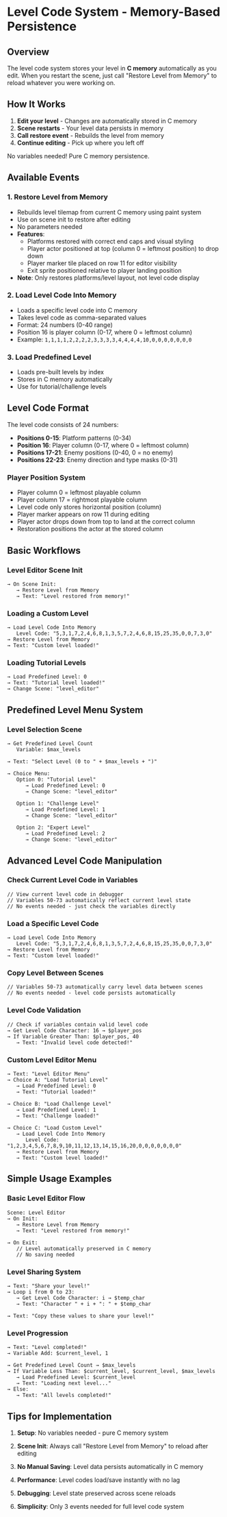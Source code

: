 # Level Code System - Memory-Based Persistence

## Overview

The level code system stores your level in **C memory** automatically as you edit. When you restart the scene, just call "Restore Level from Memory" to reload whatever you were working on.

## How It Works

1. **Edit your level** - Changes are automatically stored in C memory
2. **Scene restarts** - Your level data persists in memory
3. **Call restore event** - Rebuilds the level from memory
4. **Continue editing** - Pick up where you left off

No variables needed! Pure C memory persistence.

## Available Events

### 1. **Restore Level from Memory**
- Rebuilds level tilemap from current C memory using paint system
- Use on scene init to restore after editing
- No parameters needed
- **Features**: 
  - Platforms restored with correct end caps and visual styling
  - Player actor positioned at top (column 0 = leftmost position) to drop down
  - Player marker tile placed on row 11 for editor visibility
  - Exit sprite positioned relative to player landing position
- **Note**: Only restores platforms/level layout, not level code display

### 2. **Load Level Code Into Memory**  
- Loads a specific level code into C memory
- Takes level code as comma-separated values
- Format: 24 numbers (0-40 range)
- Position 16 is player column (0-17, where 0 = leftmost column)
- Example: `1,1,1,1,2,2,2,2,3,3,3,3,4,4,4,4,10,0,0,0,0,0,0,0`

### 3. **Load Predefined Level**
- Loads pre-built levels by index
- Stores in C memory automatically
- Use for tutorial/challenge levels

## Level Code Format

The level code consists of 24 numbers:
- **Positions 0-15**: Platform patterns (0-34)
- **Position 16**: Player column (0-17, where 0 = leftmost column)
- **Positions 17-21**: Enemy positions (0-40, 0 = no enemy)
- **Positions 22-23**: Enemy direction and type masks (0-31)

### Player Position System
- Player column 0 = leftmost playable column
- Player column 17 = rightmost playable column  
- Level code only stores horizontal position (column)
- Player marker appears on row 11 during editing
- Player actor drops down from top to land at the correct column
- Restoration positions the actor at the stored column

## Basic Workflows

### Level Editor Scene Init
```
→ On Scene Init:
   → Restore Level from Memory
   → Text: "Level restored from memory!"
```

### Loading a Custom Level
```
→ Load Level Code Into Memory
   Level Code: "5,3,1,7,2,4,6,8,1,3,5,7,2,4,6,8,15,25,35,0,0,7,3,0"
→ Restore Level from Memory
→ Text: "Custom level loaded!"
```

### Loading Tutorial Levels
```
→ Load Predefined Level: 0
→ Text: "Tutorial level loaded!"
→ Change Scene: "level_editor"
```

## Predefined Level Menu System

### Level Selection Scene
```
→ Get Predefined Level Count
   Variable: $max_levels

→ Text: "Select Level (0 to " + $max_levels + ")"

→ Choice Menu:
   Option 0: "Tutorial Level"
      → Load Predefined Level: 0
      → Change Scene: "level_editor"
   
   Option 1: "Challenge Level"  
      → Load Predefined Level: 1
      → Change Scene: "level_editor"
      
   Option 2: "Expert Level"
      → Load Predefined Level: 2  
      → Change Scene: "level_editor"
```

## Advanced Level Code Manipulation

### Check Current Level Code in Variables
```
// View current level code in debugger
// Variables 50-73 automatically reflect current level state
// No events needed - just check the variables directly
```

### Load a Specific Level Code
```
→ Load Level Code Into Memory
   Level Code: "5,3,1,7,2,4,6,8,1,3,5,7,2,4,6,8,15,25,35,0,0,7,3,0"
→ Restore Level from Memory
→ Text: "Custom level loaded!"
```

### Copy Level Between Scenes
```
// Variables 50-73 automatically carry level data between scenes
// No events needed - level code persists automatically
```

### Level Code Validation
```
// Check if variables contain valid level code
→ Get Level Code Character: 16 → $player_pos
→ If Variable Greater Than: $player_pos, 40
   → Text: "Invalid level code detected!"
```

### Custom Level Editor Menu
```
→ Text: "Level Editor Menu"
→ Choice A: "Load Tutorial Level"
   → Load Predefined Level: 0
   → Text: "Tutorial loaded!"
   
→ Choice B: "Load Challenge Level"  
   → Load Predefined Level: 1
   → Text: "Challenge loaded!"
   
→ Choice C: "Load Custom Level"
   → Load Level Code Into Memory
      Level Code: "1,2,3,4,5,6,7,8,9,10,11,12,13,14,15,16,20,0,0,0,0,0,0,0"
   → Restore Level from Memory
   → Text: "Custom level loaded!"
```

## Simple Usage Examples

### Basic Level Editor Flow
```
Scene: Level Editor
→ On Init:
   → Restore Level from Memory
   → Text: "Level restored from memory!"
   
→ On Exit:
   // Level automatically preserved in C memory
   // No saving needed
```

### Level Sharing System
```
→ Text: "Share your level!"
→ Loop i from 0 to 23:
   → Get Level Code Character: i → $temp_char
   → Text: "Character " + i + ": " + $temp_char
   
→ Text: "Copy these values to share your level!"
```

### Level Progression
```
→ Text: "Level completed!"
→ Variable Add: $current_level, 1

→ Get Predefined Level Count → $max_levels
→ If Variable Less Than: $current_level, $current_level, $max_levels
   → Load Predefined Level: $current_level
   → Text: "Loading next level..."
→ Else:
   → Text: "All levels completed!"
```

## Tips for Implementation

1. **Setup**: No variables needed - pure C memory system

2. **Scene Init**: Always call "Restore Level from Memory" to reload after editing

3. **No Manual Saving**: Level data persists automatically in C memory

4. **Performance**: Level codes load/save instantly with no lag

5. **Debugging**: Level state preserved across scene reloads

6. **Simplicity**: Only 3 events needed for full level code system
